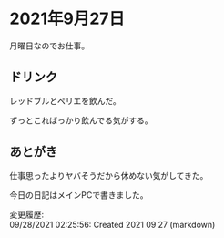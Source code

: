 # 2021年9月27日

月曜日なのでお仕事。

## ドリンク

レッドブルとペリエを飲んだ。

ずっとこればっかり飲んでる気がする。

## あとがき

仕事思ったよりヤバそうだから休めない気がしてきた。

今日の日記はメインPCで書きました。

変更履歴:  
09/28/2021 02:25:56: Created 2021 09 27 (markdown)  
